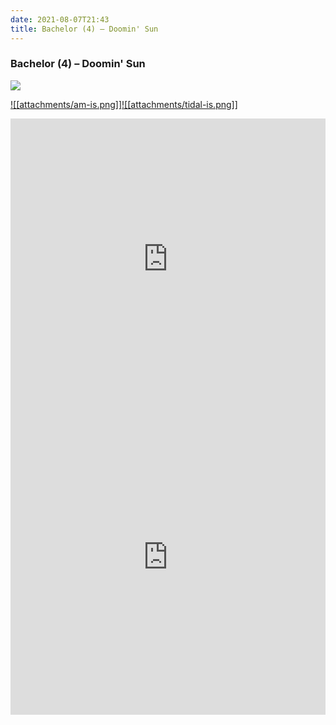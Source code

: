 ```yaml
---
date: 2021-08-07T21:43
title: Bachelor (4) – Doomin' Sun
---
```

### Bachelor (4) – Doomin' Sun
[![](https://img.discogs.com/GPnXu_URuCjde7sm85ldLxkVBHI=/fit-in/600x538/filters:strip_icc():format(jpeg):mode_rgb():quality(90)/discogs-images/R-18926146-1622252587-3239.jpeg.jpg)][1] 

[1]: https://www.discogs.com/release/18926146
[2]: https://music.apple.com/us/album/1556124440
[3]: https://listen.tidal.com/album/182676075

[![[attachments/am-is.png]]][2][![[attachments/tidal-is.png]]][3]

<iframe allow="autoplay *; encrypted-media *; fullscreen *" frameborder="0" height="450" style="width:100%;max-width:660px;overflow:hidden;background:transparent;" sandbox="allow-forms allow-popups allow-same-origin allow-scripts allow-storage-access-by-user-activation allow-top-navigation-by-user-activation" src="https://embed.music.apple.com/us/album/turn-blue/1556124440"></iframe>
<div style="position: relative; padding-bottom: 100%; height: 0; overflow: hidden; max-width: 100%;"><iframe src="https://embed.tidal.com/albums/182676075?layout=gridify" frameborder= "0" allowfullscreen style="position: absolute; top: 0; left: 0; width: 100%; height: 1px; min-height: 100%; margin: 0 auto;"></iframe></div>